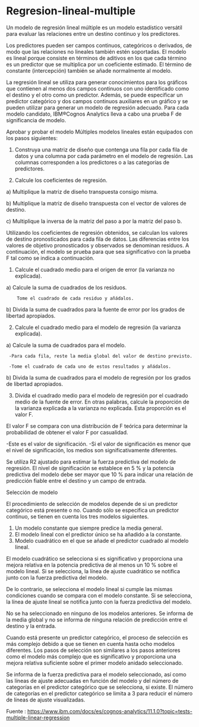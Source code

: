 # Regresion-lineal-multiple

Un modelo de regresión lineal múltiple es un modelo estadístico versátil para evaluar las relaciones entre un destino continuo y los predictores.

Los predictores pueden ser campos continuos, categóricos o derivados, de modo que las relaciones no lineales también estén soportadas. El modelo es lineal porque consiste en términos de aditivos en los que cada término es un predictor que se multiplica por un coeficiente estimado. El término de constante (intercepción) también se añade normalmente al modelo.

La regresión lineal se utiliza para generar conocimientos para los gráficos que contienen al menos dos campos continuos con uno identificado como el destino y el otro como un predictor. Además, se puede especificar un predictor categórico y dos campos continuos auxiliares en un gráfico y se pueden utilizar para generar un modelo de regresión adecuado. Para cada modelo candidato, IBM®Cognos Analytics lleva a cabo una prueba F de significancia de modelo.

Aprobar y probar el modelo
Múltiples modelos lineales están equipados con los pasos siguientes:

1. Construya una matriz de diseño que contenga una fila por cada fila de datos y una columna por cada parámetro en el modelo de regresión. Las columnas corresponden a los predictores o a las categorías de predictores.

2. Calcule los coeficientes de regresión.

a) Multiplique la matriz de diseño transpuesta consigo misma.

b) Multiplique la matriz de diseño transpuesta con el vector de valores de destino.

c) Multiplique la inversa de la matriz del paso a por la matriz del paso b.

Utilizando los coeficientes de regresión obtenidos, se calculan los valores de destino pronosticados para cada fila de datos. Las diferencias entre los valores de objetivo pronosticados y observados se denominan residuos. A continuación, el modelo se prueba para que sea significativo con la prueba F tal como se indica a continuación.

1. Calcule el cuadrado medio para el origen de error (la varianza no explicada).

a) Calcule la suma de cuadrados de los residuos.

        Tome el cuadrado de cada residuo y añádalos.

b) Divida la suma de cuadrados para la fuente de error por los grados de libertad apropiados.



2. Calcule el cuadrado medio para el modelo de regresión (la varianza explicada).

a) Calcule la suma de cuadrados para el modelo.

     -Para cada fila, reste la media global del valor de destino previsto.

     -Tome el cuadrado de cada uno de estos resultados y añádalos.
     

b) Divida la suma de cuadrados para el modelo de regresión por los grados de libertad apropiados.

3. Divida el cuadrado medio para el modelo de regresión por el cuadrado medio de la fuente de error. En otras palabras, calcule la proporción de la varianza explicada a la varianza no explicada. Esta proporción es el valor F.

El valor F se compara con una distribución de F teórica para determinar la probabilidad de obtener el valor F por casualidad.

-Este es el valor de significación.
-Si el valor de significación es menor que el nivel de significación, los medios son significativamente diferentes.


Se utiliza R2 ajustado para estimar la fuerza predictiva del modelo de regresión. El nivel de significación se establece en 5 % y la potencia predictiva del modelo debe ser mayor que 10 % para indicar una relación de predicción fiable entre el destino y un campo de entrada.



Selección de modelo


El procedimiento de selección de modelos depende de si un predictor categórico está presente o no. Cuando sólo se especifica un predictor continuo, se tienen en cuenta los tres modelos siguientes.

1. Un modelo constante que siempre predice la media general.
2. El modelo lineal con el predictor único se ha añadido a la constante.
3. Modelo cuadrático en el que se añade el predictor cuadrado al modelo lineal.


El modelo cuadrático se selecciona si es significativo y proporciona una mejora relativa en la potencia predictiva de al menos un 10 % sobre el modelo lineal. Si se selecciona, la línea de ajuste cuadrático se notifica junto con la fuerza predictiva del modelo.

De lo contrario, se selecciona el modelo lineal si cumple las mismas condiciones cuando se compara con el modelo constante. Si se selecciona, la línea de ajuste lineal se notifica junto con la fuerza predictiva del modelo.

No se ha seleccionado en ninguno de los modelos anteriores. Se informa de la media global y no se informa de ninguna relación de predicción entre el destino y la entrada.

Cuando está presente un predictor categórico, el proceso de selección es más complejo debido a que se tienen en cuenta hasta ocho modelos diferentes. Los pasos de selección son similares a los pasos anteriores como el modelo más complejo que es significativo y proporciona una mejora relativa suficiente sobre el primer modelo anidado seleccionado.

Se informa de la fuerza predictiva para el modelo seleccionado, así como las líneas de ajuste adecuadas en función del modelo y del número de categorías en el predictor categórico que se selecciona, si existe. El número de categorías en el predictor categórico se limita a 3 para reducir el número de líneas de ajuste visualizadas.

Fuente : https://www.ibm.com/docs/es/cognos-analytics/11.1.0?topic=tests-multiple-linear-regression






